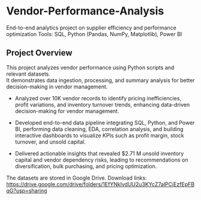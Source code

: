# Vendor-Performance-Analysis
End-to-end analytics project on supplier efficiency and performance optimization
Tools: SQL, Python (Pandas, NumPy, Matplotlib), Power BI


## Project Overview
This project analyzes vendor performance using Python scripts and relevant datasets.  
It demonstrates data ingestion, processing, and summary analysis for better decision-making in vendor management.

* Analyzed over 10K vendor records to identify pricing inefficiencies, profit variations, and inventory turnover trends, enhancing data-driven decision-making for vendor management.

* Developed end-to-end data pipeline integrating SQL, Python, and Power BI, performing data cleaning, EDA, correlation analysis, and building interactive dashboards to visualize KPIs such as profit margin, stock turnover, and unsold capital.

* Delivered actionable insights that revealed $2.71 M unsold inventory capital and vendor dependency risks, leading to recommendations on diversification, bulk purchasing, and pricing optimization.


The datasets are stored in Google Drive. 
Download links:  
https://drive.google.com/drive/folders/1EfYNklvdUU2u3KYcZ7alPCiEzfEpFBqG?usp=sharing


